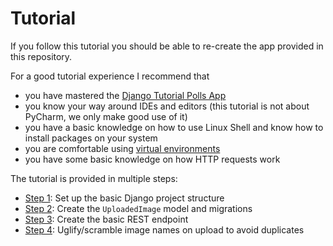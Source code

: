 # Tutorial
If you follow this tutorial you should be able to re-create the app provided in this repository.

For a good tutorial experience I recommend that
 * you have mastered the [Django Tutorial Polls App](https://docs.djangoproject.com/en/1.10/intro/tutorial01/)
 * you know your way around IDEs and editors (this tutorial is not about PyCharm, we only make good use of it)
 * you have a basic knowledge on how to use Linux Shell and know how to install packages on your system
 * you are comfortable using [virtual environments](http://docs.python-guide.org/en/latest/dev/virtualenvs/)
 * you have some basic knowledge on how HTTP requests work



The tutorial is provided in multiple steps:
 * [Step 1](step1.md): Set up the basic Django project structure
 * [Step 2](step2.md): Create the `UploadedImage` model and migrations
 * [Step 3](step3.md): Create the basic REST endpoint
 * [Step 4](step4.md): Uglify/scramble image names on upload to avoid duplicates
 